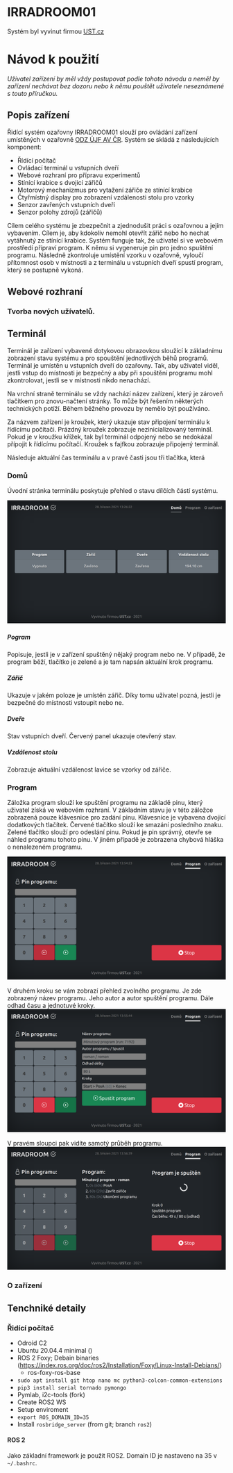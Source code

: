 # IRRADROOM01
Systém byl vyvinut firmou [UST.cz](www.ust.cz)


# Návod k použití
_Uživatel zařízení by měl vždy postupovat podle tohoto návodu a neměl by zařízení nechávat bez dozoru nebo k němu pouštět uživatele neseznámené s touto příručkou._

## Popis zařízení
Řidící systém ozařovny IRRADROOM01 slouží pro ovládání zařízení umístěných v ozařovně [ODZ ÚJF AV ČR](http://www.ujf.cas.cz/cs/oddeleni/oddeleni-dozimetrie-zareni/). Systém se skládá z následujících komponent:

 * Řídící počítač
 * Ovládací terminál u vstupních dveří
 * Webové rozhraní pro přípravu experimentů
 * Stínící krabice s dvojicí zářičů
 * Motorový mechanizmus pro vytažení zářiče ze stínící krabice
 * Čtyřmístný display pro zobrazení vzdálenosti stolu pro vzorky
 * Senzor zavřených vstupních dveří
 * Senzor polohy zdrojů (zářičů)

Cílem celého systému je zbezpečnit a zjednodušit práci s ozařovnou a jejím vybavením. Cílem je, aby kdokoliv nemohl otevřít zářič nebo ho nechat vytáhnutý ze stínící krabice. 
Systém funguje tak, že uživatel si ve webovém prostředí přípraví program. K němu si vygeneruje pin pro jedno spuštění programu. Následně zkontroluje umístění vzorku v ozařovně, vyloučí přítomnost osob v místnosti a z terminálu u vstupních dveří spustí program, který se postupně vykoná. 


## Webové rozhraní


### Tvorba nových užívatelů. 



## Terminál

Terminál je zařízení vybavené dotykovou obrazovkou sloužící k základnímu zobrazení stavu systému a pro spouštění jednotlivých běhů programů. Terminál je umístěn u vstupních dveří do ozařovny. Tak, aby uživatel viděl, jestli vstup do místnosti je bezpečný a aby při spouštění programu mohl zkontrolovat, jestli se v místnosti nikdo nenachází. 

Na vrchní straně terminálu se vždy nachází název zařízení, který je zároveň tlačítkem pro znovu-načtení stránky. To může být řešením některých technických potíží. Během běžného provozu by nemělo být používáno. 

Za názvem zařízení je kroužek, který ukazuje stav připojení terminálu k řídícímu počítači. Prázdný kroužek zobrazuje nezinicializovaný terminál. Pokud je v kroužku křížek, tak byl terminál odpojený nebo se nedokázal přípojit k řídícímu počítačí. Kroužek s fajfkou zobrazuje připojený terminál. 

Následuje aktuální čas terminálu a v pravé časti jsou tři tlačítka, která 



### Domů
Úvodní stránka terminálu poskytuje přehled o stavu dílčích částí systému. 

![Domaci stranka terminalu](https://github.com/UniversalScientificTechnologies/IRRADROOM01/blob/IRRADROOM01A/doc/terminal_home.png)

##### Pogram
Popisuje, jestli je v zařízení spuštěný nějaký program nebo ne. V případě, že program běží, tlačítko je zelené a je tam napsán aktuální krok programu. 

##### Zářič
Ukazuje v jakém poloze je umístěn zářič. Díky tomu uživatel pozná, jestli je bezpečné do místnosti vstoupit nebo ne. 

##### Dveře
Stav vstupních dveří. Červený panel ukazuje otevřený stav. 

##### Vzdálenost stolu
Zobrazuje aktuální vzdálenost lavice se vzorky od zářiče. 


### Program
Záložka  program  slouží ke spuštění programu na základě pinu, který uživatel získá ve webovém rozhraní. V základním stavu je v této záložce zobrazená pouze klávesnice pro zadání pinu. Klávesnice je vybavena dvojicí dodatkových tlačítek. Červené tlačítko slouží ke smazání posledního znaku. Zelené tlačítko slouží pro odeslání pinu. Pokud je pin správný, otevře se náhled programu tohoto pinu. V jiném případě je zobrazena chybová hláška o nenalezeném programu. 

![terminalu](https://github.com/UniversalScientificTechnologies/IRRADROOM01/blob/IRRADROOM01A/doc/terminal_program_1.png)


V druhém kroku se vám zobrazí přehled zvolného programu. Je zde zobrazený název programu. Jeho autor a autor spuštění programu. Dále odhad času a jednotuvé kroky. 
![terminalu](https://github.com/UniversalScientificTechnologies/IRRADROOM01/blob/IRRADROOM01A/doc/terminal_program_2.png)

V pravém sloupci pak vidíte samotý průběh programu. 
![terminalu](https://github.com/UniversalScientificTechnologies/IRRADROOM01/blob/IRRADROOM01A/doc/terminal_program_3.png)

### O zařízení




## Tenchniké detaily
### Řidící počítač

* Odroid C2
* Ubuntu 20.04.4 minimal ()
* ROS 2 Foxy; Debain binaries (https://index.ros.org/doc/ros2/Installation/Foxy/Linux-Install-Debians/)
  * ros-foxy-ros-base
* `sudo apt install git htop nano mc python3-colcon-common-extensions   `
* `pip3 install serial tornado pymongo  `
* Pymlab, i2c-tools (fork)
* Create ROS2 WS
* Setup enviroment
* `export ROS_DOMAIN_ID=35`
* Install `rosbridge_server` (from git; branch `ros2`)


#### ROS 2
Jako základní framework je použit ROS2. Domain ID je nastaveno na 35 v `~/.bashrc`.
